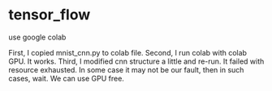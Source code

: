 # tensor_flow

use google colab

First, I copied mnist_cnn.py to colab file.
Second, I run colab with colab GPU.
It works.
Third, I modified cnn structure a little and re-run.
It failed with resource exhausted.
In some case it may not be our fault, then in such cases, wait.
We can use GPU free.